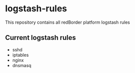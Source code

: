 # logstash-rules
This repository contains all redBorder platform logstash rules

## Current logstash rules

- sshd
- iptables
- nginx
- dnsmasq
